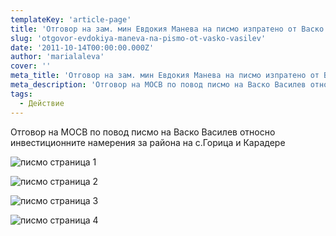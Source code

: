 ```yaml
---
templateKey: 'article-page'
title: 'Отговор на зам. мин Евдокия Манева на писмо изпратено от Васко Василев'
slug: 'otgovor-evdokiya-maneva-na-pismo-ot-vasko-vasilev'
date: '2011-10-14T00:00:00.000Z'
author: 'marialaleva'
cover: ''
meta_title: 'Отговор на зам. мин Евдокия Манева на писмо изпратено от Васко Василев'
meta_description: 'Отговор на МОСВ по повод писмо на Васко Василев относно инвестиционните намерения за района на с.Горица и Карадере. Съдържанието е представено в снимки.'
tags:
  - Действие
---
```


Отговор на МОСВ по повод писмо на Васко Василев относно инвестиционните намерения за района на с.Горица и Карадере

![писмо страница 1](/img/pismo_str_1.jpg)

![писмо страница 2](/img/pismo_str_2.jpg)

![писмо страница 3](/img/pismo_str_3.jpg)

![писмо страница 4](/img/pismo_str_4.jpg)
